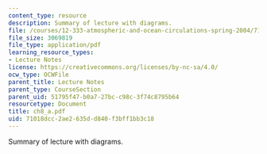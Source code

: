 ```yaml
---
content_type: resource
description: Summary of lecture with diagrams.
file: /courses/12-333-atmospheric-and-ocean-circulations-spring-2004/71018dcc2ae2635dd840f3bff1bb3c18_ch8_a.pdf
file_size: 3069819
file_type: application/pdf
learning_resource_types:
- Lecture Notes
license: https://creativecommons.org/licenses/by-nc-sa/4.0/
ocw_type: OCWFile
parent_title: Lecture Notes
parent_type: CourseSection
parent_uid: 51795f47-b0a7-27bc-c98c-3f74c8795b64
resourcetype: Document
title: ch8_a.pdf
uid: 71018dcc-2ae2-635d-d840-f3bff1bb3c18
---
```

Summary of lecture with diagrams.